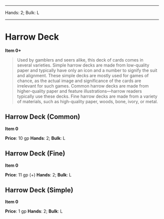 
---
Hands: 2;
Bulk: L


---

# Harrow Deck

**Item 0+**

> Used by gamblers and seers alike, this deck of cards comes in several varieties. Simple harrow decks are made from low-quality paper and typically have only an icon and a number to signify the suit and alignment. These simple decks are mostly used for games of chance, as the actual image and significance of the cards are irrelevant for such games. Common harrow decks are made from higher-quality paper and feature illustrations—harrow readers typically use these decks. Fine harrow decks are made from a variety of materials, such as high-quality paper, woods, bone, ivory, or metal.

## Harrow Deck (Common)

**Item 0**

**Price**: 10 gp
**Hands**: 2;
**Bulk**: L


## Harrow Deck (Fine)

**Item 0**

**Price**: 11 gp (+)
**Hands**: 2;
**Bulk**: L


## Harrow Deck (Simple)

**Item 0**

**Price**: 1 gp
**Hands**: 2;
**Bulk**: L

